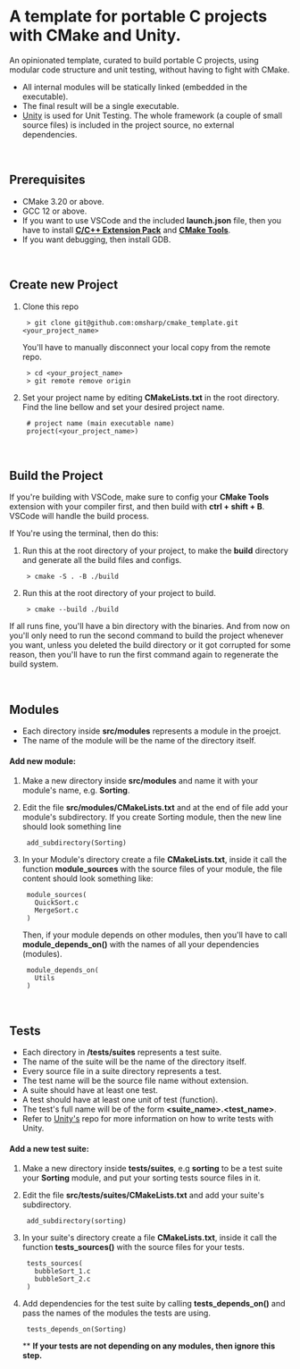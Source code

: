 # A template for portable C projects with CMake and Unity.
An opinionated template, curated to build portable C projects, using modular code structure and unit testing, without having to fight with CMake. 

- All internal modules will be statically linked (embedded in the executable).
- The final result will be a single executable.
- [Unity](https://github.com/ThrowTheSwitch/Unity) is used for Unit Testing. The whole framework (a couple of small source files) is included in the project source, no external dependencies.

<br/>

## Prerequisites
- CMake 3.20 or above.
- GCC 12 or above.
- If you want to use VSCode and the included **launch.json** file, then you have to install [**C/C++ Extension Pack**](https://marketplace.visualstudio.com/items?itemName=ms-vscode.cpptools-extension-pack) and [**CMake Tools**](https://marketplace.visualstudio.com/items?itemName=ms-vscode.cmake-tools).
- If you want debugging, then install GDB.

<br/>

## Create new Project
1. Clone this repo

        > git clone git@github.com:omsharp/cmake_template.git <your_project_name>
    
    You'll have to manually disconnect your local copy from the remote repo.

        > cd <your_project_name>
        > git remote remove origin

2. Set your project name by editing **CMakeLists.txt** in the root directory.  
Find the line bellow and set your desired project name. 

        # project name (main executable name)
        project(<your_project_name>)
        
<br/>

## Build the Project
If you're building with VSCode, make sure to config your **CMake Tools** extension with your compiler first, and then build with **ctrl + shift + B**. VSCode will handle the build process.

If You're using the terminal, then do this:

1. Run this at the root directory of your project, to make the **build** directory and generate all the build files and configs.   

        > cmake -S . -B ./build 
    
2. Run this at the root directory of your project to build.

        > cmake --build ./build

If all runs fine, you'll have a bin directory with the binaries. And from now on you'll only need to run the second command to build the project whenever you want, unless you deleted the build directory or it got corrupted for some reason, then you'll have to run the first command again to regenerate the build system.

<br/>

## Modules
* Each directory inside **src/modules** represents a module in the proejct.
* The name of the module will be the name of the directory itself.

#### Add new module:
1. Make a new directory inside **src/modules** and name it with your module's name, e.g. **Sorting**.

2. Edit the file **src/modules/CMakeLists.txt** and at the end of file add your module's subdirectory. If you create Sorting module, then the new line should look something line

        add_subdirectory(Sorting)

3. In your Module's directory create a file **CMakeLists.txt**, inside it call the function **module_sources** with the source files of your module, the file content should look something like:

        module_sources(
          QuickSort.c
          MergeSort.c
        )
     
     Then, if your module depends on other modules, then you'll have to call **module_depends_on()** with the names of all your dependencies (modules).

        module_depends_on(
          Utils
        )


<br/>

## Tests
* Each directory in **/tests/suites** represents a test suite.
* The name of the suite will be the name of the directory itself.
* Every source file in a suite directory represents a test.
* The test name will be the source file name without extension.
* A suite should have at least one test. 
* A test should have at least one unit of test (function).
* The test's full name will be of the form **<suite_name>.<test_name>**.
* Refer to [Unity's](https://github.com/ThrowTheSwitch/Unity) repo for more information on how to write tests with Unity.

#### Add a new test suite:
1. Make a new directory inside **tests/suites**, e.g **sorting** to be a test suite your **Sorting** module, and put your sorting tests source files in it.

2. Edit the file **src/tests/suites/CMakeLists.txt** and add your suite's subdirectory.

        add_subdirectory(sorting)

3. In your suite's directory create a file **CMakeLists.txt**, inside it call the function **tests_sources()** with the source files for your tests.

        tests_sources(
          bubbleSort_1.c
          bubbleSort_2.c
        )

4. Add dependencies for the test suite by calling **tests_depends_on()** and pass the names of the modules the tests are using.

        tests_depends_on(Sorting)

   ** **If your tests are not depending on any modules, then ignore this step.**


<br/>